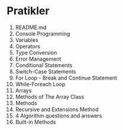# Pratikler
<ol>
  <li>README.md</li> 
  <li>Console Programming</li> 
  <li>Variables</li> 
  <li>Operators</li> 
  <li>Type Conversion</li> 
  <li>Error Management</li> 
  <li>Conditional Statements</li> 
  <li>Switch-Case Statements</li> 
  <li>For Loop - Break and Continue Statement</li> 
  <li>While-Foreach Loop</li> 
  <li>Arrays</li> 
  <li>Methods of The Array Class</li> 
  <li>Methods</li> 
  <li>Recursive and Extensions Method</li> 
  <li>4 Algorithm questions and answers</li>
  <li>Built-in Methods</li>
  
</ol>
